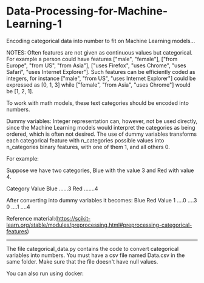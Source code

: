 # Data-Processing-for-Machine-Learning-1

Encoding categorical data into number to fit on Machine Learning models...

NOTES:
Often features are not given as continuous values but categorical. For example a person could have features ["male", "female"], ["from Europe", "from US", "from Asia"], ["uses Firefox", "uses Chrome", "uses Safari", "uses Internet Explorer"]. Such features can be efficiently coded as integers, for instance ["male", "from US", "uses Internet Explorer"] could be expressed as [0, 1, 3] while ["female", "from Asia", "uses Chrome"] would be [1, 2, 1].

To work with math models, these text categories should be encoded into numbers.

Dummy variables:
Integer representation can, however, not be used directly, since the Machine Learning models would interpret the categories as being ordered, which is often not desired.
The use of dummy variables transforms each categorical feature with n_categories possible values into n_categories binary features, with one of them 1, and all others 0.

For example:

Suppose we have two categories, Blue with the value 3 and Red with value 4.

Category Value
Blue ......3
Red .......4

After converting into dummy variables it becomes:
Blue Red Value
1 ....0 ....3
0 ....1 ....4

Reference material:(https://scikit-learn.org/stable/modules/preprocessing.html#preprocessing-categorical-features)

---

The file categorical_data.py contains the code to convert categorical variables into numbers.
You must have a csv file named Data.csv in the same folder.
Make sure that the file doesn't have null values.

You can also run using docker:
